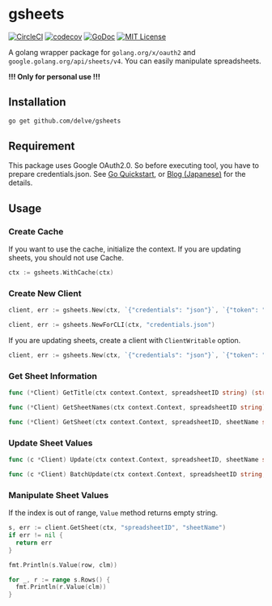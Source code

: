 # gsheets

[![CircleCI](https://circleci.com/gh/delve/gsheets/tree/master.svg?style=shield&circle-token=30f6e95108024e7a0562f630c69209783e5086ec)](https://circleci.com/gh/delve/gsheets/tree/master)
[![codecov](https://codecov.io/gh/delve/gsheets/branch/master/graph/badge.svg)](https://codecov.io/gh/delve/gsheets)
[![GoDoc](https://godoc.org/github.com/delve/gsheets?status.svg)](https://godoc.org/github.com/delve/gsheets)
[![MIT License](http://img.shields.io/badge/license-MIT-blue.svg?style=flat)](LICENSE)

A golang wrapper package for `golang.org/x/oauth2` and `google.golang.org/api/sheets/v4`.
You can easily manipulate spreadsheets.

**!!! Only for personal use !!!**

## Installation

```bash
go get github.com/delve/gsheets
```

## Requirement

This package uses Google OAuth2.0. So before executing tool, you have to prepare credentials.json.
See [Go Quickstart](https://developers.google.com/sheets/api/quickstart/go), or [Blog (Japanese)](https://medium.com/veltra-engineering/how-to-use-google-sheets-api-with-golang-9e50ee9e0abc) for the details.

## Usage

### Create Cache

If you want to use the cache, initialize the context.
If you are updating sheets, you should not use Cache.

```go
ctx := gsheets.WithCache(ctx)
```

### Create New Client

```go
client, err := gsheets.New(ctx, `{"credentials": "json"}`, `{"token": "json"}`)
```

```go
client, err := gsheets.NewForCLI(ctx, "credentials.json")
```

If you are updating sheets, create a client with `ClientWritable` option.

```go
client, err := gsheets.New(ctx, `{"credentials": "json"}`, `{"token": "json"}`, gsheets.ClientWritable())
```

### Get Sheet Information

```go
func (*Client) GetTitle(ctx context.Context, spreadsheetID string) (string, error)
```

```go
func (*Client) GetSheetNames(ctx context.Context, spreadsheetID string) ([]string, error)
```

```go
func (*Client) GetSheet(ctx context.Context, spreadsheetID, sheetName string) (Sheet, error)
```

### Update Sheet Values

```go
func (c *Client) Update(ctx context.Context, spreadsheetID, sheetName string, rowNo int, values []interface{}) error
```

```go
func (c *Client) BatchUpdate(ctx context.Context, spreadsheetID string, updateValues ...UpdateValue) error
```

### Manipulate Sheet Values

If the index is out of range, `Value` method returns empty string.

```go
s, err := client.GetSheet(ctx, "spreadsheetID", "sheetName")
if err != nil {
  return err
}

fmt.Println(s.Value(row, clm))

for _, r := range s.Rows() {
  fmt.Println(r.Value(clm))
}
```

